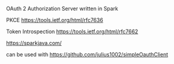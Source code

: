 OAuth 2 Authorization Server written in Spark

PKCE https://tools.ietf.org/html/rfc7636

Token Introspection https://tools.ietf.org/html/rfc7662

https://sparkjava.com/

can be used with https://github.com/julius1002/simpleOauthClient
